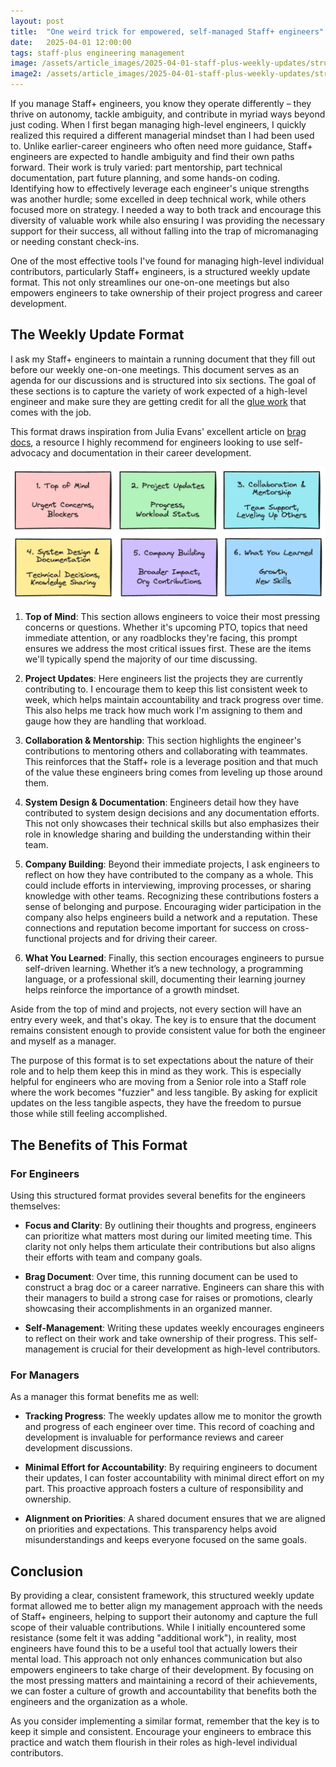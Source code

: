 ```yaml
---
layout: post
title:  "One weird trick for empowered, self-managed Staff+ engineers"
date:   2025-04-01 12:00:00
tags: staff-plus engineering management
image: /assets/article_images/2025-04-01-staff-plus-weekly-updates/structured-growth.jpg
image2: /assets/article_images/2025-04-01-staff-plus-weekly-updates/structured-growth-mobile.jpg
---
```


If you manage Staff+ engineers, you know they operate differently – they thrive on autonomy, tackle ambiguity, and contribute in myriad ways beyond
just coding. When I first began managing high-level engineers, I quickly realized this required a different managerial mindset than I had been used
to. Unlike earlier-career engineers who often need more guidance, Staff+ engineers are expected to handle ambiguity and find their own paths forward.
Their work is truly varied: part mentorship, part technical documentation, part future planning, and some hands-on coding. Identifying how to
effectively leverage each engineer's unique strengths was another hurdle; some excelled in deep technical work, while others focused more on strategy.
I needed a way to both track and encourage this diversity of valuable work while also ensuring I was providing the necessary support for their
success, all without falling into the trap of micromanaging or needing constant check-ins.

One of the most effective tools I've found for managing high-level individual contributors, particularly Staff+ engineers,
is a structured weekly update format. This not only streamlines our one-on-one meetings but also empowers engineers to take
ownership of their project progress and career development.

## The Weekly Update Format

I ask my Staff+ engineers to maintain a running document that they fill out before our weekly one-on-one meetings. This
document serves as an agenda for our discussions and is structured into six sections. The goal of these sections
is to capture the variety of work expected of a high-level engineer and make sure they are getting credit for all the
[glue work](https://www.noidea.dog/glue) that comes with the job.

This format draws inspiration from Julia Evans' excellent article on [brag docs](https://jvns.ca/blog/brag-documents/),
a resource I highly recommend for engineers looking to use self-advocacy and documentation in their career development.

![Weekly Update Structure](/assets/article_images/2025-04-01-staff-plus-weekly-updates/weekly-update-structure.png)

1. **Top of Mind**: This section allows engineers to voice their most pressing concerns or questions. Whether
   it's upcoming PTO, topics that need immediate attention, or any roadblocks they're facing, this prompt
   ensures we address the most critical issues first. These are the items we'll typically spend the majority of our time discussing.

2. **Project Updates**: Here engineers list the projects they are currently contributing to. I encourage them
   to keep this list consistent week to week, which helps maintain accountability and track progress over time.
   This also helps me track how much work I'm assigning to them and gauge how they are handling that workload.

3. **Collaboration & Mentorship**: This section highlights the engineer's contributions to mentoring others and
   collaborating with teammates. This reinforces that the Staff+ role is a leverage position and that much of the value these engineers bring comes
   from leveling up those around them.

4. **System Design & Documentation**: Engineers detail how they have contributed to system design decisions
   and any documentation efforts. This not only showcases their technical skills but also emphasizes their role in
   knowledge sharing and building the understanding within their team.

5. **Company Building**: Beyond their immediate projects, I ask engineers to reflect on how they have
   contributed to the company as a whole. This could include efforts in interviewing, improving processes, or
   sharing knowledge with other teams. Recognizing these contributions fosters a sense of belonging and purpose.
   Encouraging wider participation in the company also helps engineers build a network and a reputation.
   These connections and reputation become important for success on cross-functional projects and for driving their career.

6. **What You Learned**: Finally, this section encourages engineers to pursue self-driven learning. Whether it’s a new technology, a programming
   language, or a professional skill, documenting their learning journey helps reinforce the importance of a growth mindset.

Aside from the top of mind and projects, not every section will have an entry every week, and that's okay. The key is to ensure that the document remains
consistent enough to provide consistent value for both the engineer and myself as a manager.

The purpose of this format is to set expectations about the nature of their role and to help them keep this in
mind as they work. This is especially helpful for engineers who are moving from a Senior role into a Staff
role where the work becomes "fuzzier" and less tangible. By asking for explicit updates on the less tangible
aspects, they have the freedom to pursue those while still feeling accomplished.

## The Benefits of This Format

### For Engineers

Using this structured format provides several benefits for the engineers themselves:

- **Focus and Clarity**: By outlining their thoughts and progress, engineers can prioritize what matters most
  during our limited meeting time. This clarity not only helps them articulate their contributions but also
  aligns their efforts with team and company goals.

- **Brag Document**: Over time, this running document can be used to construct a brag doc or a career narrative. Engineers can share this with their
  managers to build a strong case for raises or promotions, clearly showcasing their accomplishments in an organized manner.

- **Self-Management**: Writing these updates weekly encourages engineers to reflect on their work and take
  ownership of their progress. This self-management is crucial for their development as high-level contributors.

### For Managers

As a manager this format benefits me as well:

- **Tracking Progress**: The weekly updates allow me to monitor the growth and progress of each engineer over
  time. This record of coaching and development is invaluable for performance reviews and career development
  discussions.

- **Minimal Effort for Accountability**: By requiring engineers to document their updates, I can foster accountability with minimal direct effort on
  my part. This proactive approach fosters a culture of responsibility and ownership.

- **Alignment on Priorities**: A shared document ensures that we are aligned on priorities and expectations.
  This transparency helps avoid misunderstandings and keeps everyone focused on the same goals.

## Conclusion

By providing a clear, consistent framework, this structured weekly update format allowed me to better align my management approach with the needs of
Staff+ engineers, helping to support their autonomy and capture the full scope of their valuable contributions. While I initially encountered some
resistance (some felt it was adding "additional work"), in reality, most engineers have found this to be a useful tool that actually lowers their
mental load. This approach not only enhances communication but also empowers engineers to take charge of their development. By focusing on the most
pressing matters and maintaining a record of their achievements, we can foster a culture of growth and accountability that benefits both the engineers
and the organization as a whole.

As you consider implementing a similar format, remember that the key is to keep it simple and consistent.
Encourage your engineers to embrace this practice and watch them flourish in their roles as high-level individual contributors.
